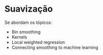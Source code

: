 # Suavização

Se abordam os tópicos:
- Bin smoothing
- Kernels
- Local weighted regression
- Connecting smoothing to machine learning
